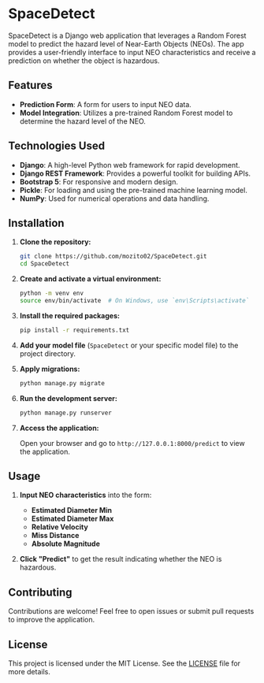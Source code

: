 
# SpaceDetect

SpaceDetect is a Django web application that leverages a Random Forest model to predict the hazard level of Near-Earth Objects (NEOs). The app provides a user-friendly interface to input NEO characteristics and receive a prediction on whether the object is hazardous.

## Features

- **Prediction Form**: A form for users to input NEO data.
- **Model Integration**: Utilizes a pre-trained Random Forest model to determine the hazard level of the NEO.

## Technologies Used

- **Django**: A high-level Python web framework for rapid development.
- **Django REST Framework**: Provides a powerful toolkit for building APIs.
- **Bootstrap 5**: For responsive and modern design.
- **Pickle**: For loading and using the pre-trained machine learning model.
- **NumPy**: Used for numerical operations and data handling.


## Installation

1. **Clone the repository:**

   ```bash
   git clone https://github.com/mozito02/SpaceDetect.git
   cd SpaceDetect
   ```

2. **Create and activate a virtual environment:**

   ```bash
   python -m venv env
   source env/bin/activate  # On Windows, use `env\Scripts\activate`
   ```

3. **Install the required packages:**

   ```bash
   pip install -r requirements.txt
   ```

4. **Add your model file** (`SpaceDetect` or your specific model file) to the project directory.

5. **Apply migrations:**

   ```bash
   python manage.py migrate
   ```

6. **Run the development server:**

   ```bash
   python manage.py runserver
   ```

7. **Access the application:**

   Open your browser and go to `http://127.0.0.1:8000/predict` to view the application.

## Usage

1. **Input NEO characteristics** into the form:
   - **Estimated Diameter Min**
   - **Estimated Diameter Max**
   - **Relative Velocity**
   - **Miss Distance**
   - **Absolute Magnitude**

2. **Click "Predict"** to get the result indicating whether the NEO is hazardous.

## Contributing

Contributions are welcome! Feel free to open issues or submit pull requests to improve the application.

## License

This project is licensed under the MIT License. See the [LICENSE](LICENSE) file for more details.
